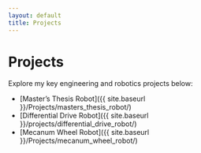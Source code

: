 ```yaml
---
layout: default
title: Projects
---
```


# Projects

Explore my key engineering and robotics projects below:

- [Master’s Thesis Robot]({{ site.baseurl }}/Projects/masters_thesis_robot/)
- [Differential Drive Robot]({{ site.baseurl }}/projects/differential_drive_robot/)
- [Mecanum Wheel Robot]({{ site.baseurl }}/Projects/mecanum_wheel_robot/)
